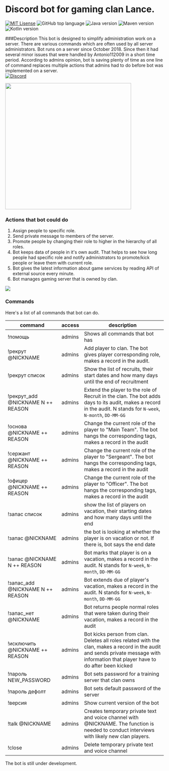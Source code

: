 # Discord bot for gaming clan Lance.
[![MIT Lisense](https://img.shields.io/badge/license-MIT-blue.svg)](https://github.com/Antonio112009/LanceBot/blob/master/LICENSE)  ![GitHub top language](https://img.shields.io/github/languages/top/antonio112009/LanceBot.svg)
![Java version](https://img.shields.io/badge/java%20version-11.0.2-red.svg)
![Maven version](https://img.shields.io/badge/maven%20version-3.6.0-red.svg)
![Kotlin version](https://img.shields.io/badge/kotlin%20version-1.3.21-red.svg)

###Description
This bot is designed to simplify administration work on a server. There are various commands which are often used by all server administrators.
Bot runs on a server since October 2018. Since then it had several minor issues that were handled by Antonio112009 in a short time period.
According to admins opinion, bot is saving plenty of time as one line of command replaces multiple actions that admins had to do before bot was implemented on a server.  
[![Discord](https://img.shields.io/badge/join-discord-green.svg)](https://discord.gg/j7bAn94)  

<img src="https://github.com/Antonio112009/LanceBot/blob/master/readmeFiles/screen1.png" width="400" height="auto">

### Actions that bot could do
1. Assign people to specific role.
2. Send private message to members of the server.
3. Promote people by changing their role to higher in the hierarchy of all roles.
4. Bot keeps data of people in it's own audit. That helps to see how long people had specific role and notify administrators to promote/kick people or leave them with current role.
5. Bot gives the latest information about game services by reading API of external source every minute.
6. Bot manages gaming server that is owned by clan.

<img src="https://github.com/Antonio112009/LanceBot/blob/master/readmeFiles/screen2.png" width="auto" height="auto">


### Commands
Here's a list of all commands that bot can do.

| command | access | description |
| ------- | ------ | ----------- |
| !помощь | admins| Shows all commands that bot has |
| !рекрут @NICKNAME | admins | Add player to clan. The bot gives player corresponding role, makes a record in the audit. |
| !рекрут список | admins | Show the list of recruits, their start dates and how many days until the end of recruitment |
| !рекрут_add @NICKNAME N ++ REASON | admins | Extend the player to the role of Recruit in the clan. The bot adds days to its audit, makes a record in the audit. N stands for `N-week`, `N-month`, `DD-MM-GG` |
| !основа @NICKNAME ++ REASON | admins | Change the current role of the player to "Main Team". The bot hangs the corresponding tags, makes a record in the audit |
| !сержант @NICKNAME ++ REASON | admins | Change the current role of the player to "Sergeant". The bot hangs the corresponding tags, makes a record in the audit |
| !офицер @NICKNAME ++ REASON | admins | Change the current role of the player to "Officer". The bot hangs the corresponding tags, makes a record in the audit |
| !запас список | admins | show the list of players on vacation, their starting dates and how many days until the end |
| !запас @NICKNAME | admins | the bot is looking at whether the player is on vacation or not. If there is, bot says the end date |
| !запас @NICKNAME N ++ REASON | admins | Bot marks that player is on a vacation, makes a record in the audit. N stands for `N-week`, `N-month`, `DD-MM-GG` |
| !запас_add @NICKNAME N ++ REASON | admins | Bot extends due of player's vacation, makes a record in the audit. N stands for `N-week`, `N-month`, `DD-MM-GG` |
| !запас_нет @NICKNAME | admins | Bot returns people normal roles that were taken during their vacation, makes a record in the audit |
| !исключить @NICKNAME ++ REASON | admins | Bot kicks person from clan. Deletes all roles related with the clan,  makes a record in the audit and sends private message with information that player have to do after been kicked |
| !пароль NEW_PASSWORD | admins | Bot sets password for a training server that clan owns |
| !пароль дефолт | admins | Bot sets default password of the server |
| !версия | admins | Show current version of the bot |
| !talk @NICKNAME | admins | Creates temporary private text and voice channel with @NICKNAME. The function is needed to conduct interviews with likely new clan players. |
| !close | admins | Delete temporary private text and voice channel |

The bot is still under development.
